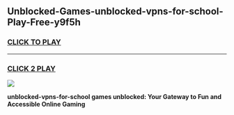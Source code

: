 
## Unblocked-Games-unblocked-vpns-for-school-Play-Free-y9f5h
<h3>
<a href="https://premium76.site?title=unblocked-vpns-for-school&ref=10A">CLICK TO PLAY</a></h3>
<hr>

<h3>
<a href="https://premium76.site?title=unblocked-vpns-for-school&ref=10A">CLICK 2 PLAY</a>
  
</h3>

<a href="https://premium76.site?title=unblocked-vpns-for-school&ref=10A"><img src="https://clearcache.store/games.png"></a>


**unblocked-vpns-for-school games unblocked: Your Gateway to Fun and Accessible Online Gaming**

